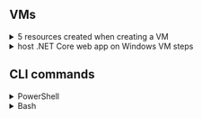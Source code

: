 ## VMs
<details>
    <summary>5 resources created when creating a VM</summary>
    <p>- network interface</p>
    <p>- network security group</p>
    <p>- virtual network</p>
    <p>- OS disk</p>
    <p>- public IP address</p>
</details>
<details>
    <summary>host .NET Core web app on Windows VM steps</summary>
    <p>.....</p>
</details>

## CLI commands
<details>
    <summary>PowerShell</summary>
    <p>.....</p>
</details>
<details>
    <summary>Bash</summary>
    <p>.....</p>
</details>
